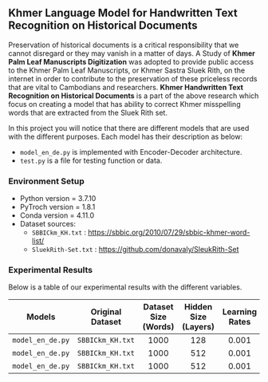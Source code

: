 ## **Khmer Language Model for Handwritten Text Recognition on Historical Documents**

Preservation of historical documents is a critical responsibility that we cannot disregard or they may vanish in a matter of days. A Study of **Khmer Palm Leaf Manuscripts Digitization** was adopted to provide public access to the Khmer Palm Leaf Manuscripts, or Khmer Sastra Sluek Rith, on the internet in order to contribute to the preservation of these priceless records that are vital to Cambodians and researchers. 
**Khmer Handwritten Text Recognition on Historical Documents** is a part of the above research which focus on creating a model that has ability to correct Khmer misspelling words that are extracted from the Sluek Rith set.

In this project you will notice that there are different models that are used with the different purposes. Each model has their description as below:
- `model_en_de.py` is implemented with Encoder-Decoder architecture.
- `test.py` is a file for testing function or data.

### Environment Setup
- Python version = 3.7.10
- PyTroch version = 1.8.1
- Conda version = 4.11.0
- Dataset sources:
  - `SBBICkm_KH.txt` : https://sbbic.org/2010/07/29/sbbic-khmer-word-list/
  - `SluekRith-Set.txt` : https://github.com/donavaly/SleukRith-Set

### Experimental Results

Below is a table of our experimental results with the different variables.

|       Models       | Original Dataset |  Dataset Size (Words)  |  Hidden Size (Layers)  |  Learning Rates  |  Epoch Size  |  Accuracy (%)  |
|:------------------:|:----------------:|:----------------------:|:----------------------:|:----------------:|:------------:|:--------------:|
|  `model_en_de.py`  | `SBBICkm_KH.txt` |          1000          |          128           |      0.001       |     1000     |     82.70      |
|  `model_en_de.py`  | `SBBICkm_KH.txt` |          1000          |          512           |      0.001       |     1000     |     94.60      |
|  `model_en_de.py`  | `SBBICkm_KH.txt` |          1000          |          512           |      0.001       |     5000     |     98.10      |
